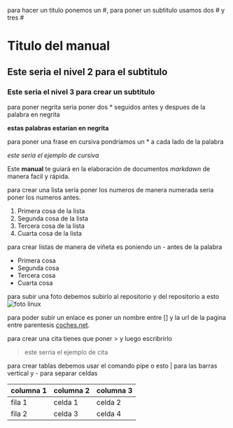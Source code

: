 para hacer un titulo ponemos un #, para poner un subtitulo usamos dos # y tres #
# Titulo del manual
## Este seria el nivel 2 para el subtitulo
### Este seria el nivel 3 para crear un subtitulo
para poner negrita seria poner dos * seguidos antes y despues de la palabra en negrita

 **estas palabras estarian en negrita**

 para poner una frase en cursiva pondriamos un * a cada lado de la palabra

 *este seria el ejemplo de cursiva*

 Este **manual** te guiará en la elaboración de documentos *markdawn* de manera facil y rápida.

 para crear una lista sería poner los numeros de manera numerada seria poner los numeros antes. 

1. Primera cosa de la lista
2. Segunda cosa de la lista
3. Tercera cosa de la lista
4. Cuarta cosa de la lista

para crear listas de manera de viñeta es poniendo un - antes de la palabra

- Primera cosa
- Segunda cosa
- Tercera cosa
- Cuarta cosa 

para subir una foto debemos subirlo al repositorio y del repositorio a esto
![foto linux](fotolinux-1.png)

para poder subir un enlace es poner un nombre entre [] y la url de la pagina entre parentesis
[coches.net](https://www.coches.net/).

para crear una cita tienes que poner > y luego escribrirlo

> este serria el ejemplo de cita

para crear tablas debemos usar el comando pipe o esto | para las barras vertical y - para separar celdas

| columna 1 | columna 2 | columna 3|
|-----------|-----------|----------|
| fila 1    |  celda 1  | celda 2  |
| fila 2    |  celda 3  | celda 4  |
